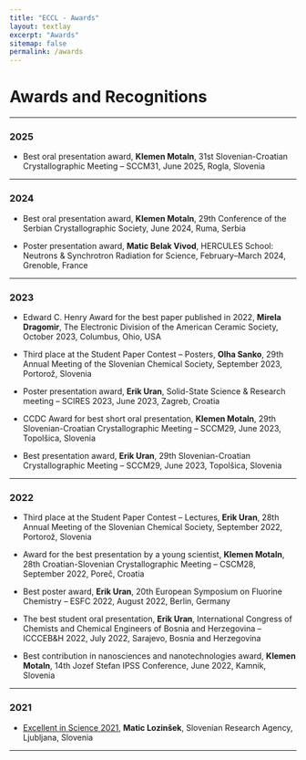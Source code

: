 ```yaml
---
title: "ECCL - Awards"
layout: textlay
excerpt: "Awards"
sitemap: false
permalink: /awards
---
```


# Awards and Recognitions

<hr>

### 2025

- Best oral presentation award, <b>Klemen Motaln</b>, 31st Slovenian-Croatian Crystallographic Meeting – SCCM31, June 2025, Rogla, Slovenia

<hr>

### 2024

- Best oral presentation award, <b>Klemen Motaln</b>, 29th Conference of the Serbian Crystallographic Society, June 2024, Ruma, Serbia

- Poster presentation award, <b>Matic Belak Vivod</b>, HERCULES School: Neutrons & Synchrotron Radiation for Science, February–March 2024, Grenoble, France

<hr>

### 2023

- Edward C. Henry Award for the best paper published in 2022, <b>Mirela Dragomir</b>, The Electronic Division of the American Ceramic Society, October 2023, Columbus, Ohio, USA

- Third place at the Student Paper Contest – Posters, <b>Olha Sanko</b>, 29th Annual Meeting of the Slovenian Chemical Society, September 2023, Portorož, Slovenia

- Poster presentation award, <b>Erik Uran</b>, Solid-State Science & Research meeting – SCIRES 2023, June 2023, Zagreb, Croatia

- CCDC Award for best short oral presentation, <b>Klemen Motaln</b>, 29th Slovenian-Croatian Crystallographic Meeting – SCCM29, June 2023, Topolšica, Slovenia

- Best presentation award, <b>Erik Uran</b>, 29th Slovenian-Croatian Crystallographic Meeting – SCCM29, June 2023, Topolšica, Slovenia

<hr>

### 2022

- Third place at the Student Paper Contest – Lectures, <b>Erik Uran</b>, 28th Annual Meeting of the Slovenian Chemical Society, September 2022, Portorož, Slovenia

- Award for the best presentation by a young scientist, <b>Klemen Motaln</b>, 28th Croatian-Slovenian Crystallographic Meeting – CSCM28, September 2022, Poreč, Croatia

- Best poster award, <b>Erik Uran</b>, 20th European Symposium on Fluorine Chemistry – ESFC 2022, August 2022, Berlin, Germany

- The best student oral presentation, <b>Erik Uran</b>, International Congress of Chemists and Chemical Engineers of Bosnia and Herzegovina – ICCCEB&H 2022, July 2022, Sarajevo, Bosnia and Herzegovina

- Best contribution in nanosciences and nanotechnologies award, <b>Klemen Motaln</b>, 14th Jozef Stefan IPSS Conference, June 2022, Kamnik, Slovenia

<hr>

### 2021

- [Excellent in Science 2021](http://www.aris-rs.si/en/gradivo/dokum/inc/22/LP-ARRS-2021-ENG.pdf), <b>Matic Lozinšek</b>, Slovenian Research Agency, Ljubljana, Slovenia

<hr>

<br>
<br>
